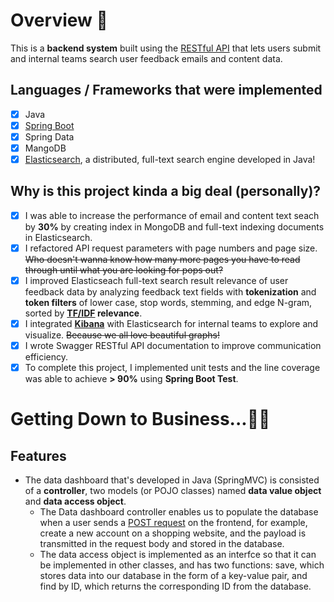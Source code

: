 # Overview :smiling_face_with_three_hearts:

This is a **backend system** built using the [RESTful API](https://www.redhat.com/en/topics/api/what-is-a-rest-api) that lets users submit and internal teams search user feedback emails and content data.

## Languages / Frameworks that were implemented
- [x] Java
- [x] [Spring Boot](https://github.com/spring-projects)
- [x] Spring Data
- [x] MangoDB
- [x] [Elasticsearch](https://www.elastic.co/guide/en/elasticsearch/reference/current/elasticsearch-intro.html), a distributed, full-text search engine developed in Java!

## Why is this project kinda a big deal (personally)?
- [x] I was able to increase the performance of email and content text seach by **30%** by creating index in MongoDB and full-text indexing documents in Elasticsearch.
- [x] I refactored API request parameters with page numbers and page size. ~~Who doesn't wanna know how many more pages you have to read through until what you are looking for pops out?~~
- [x] I improved Elasticseach full-text search result relevance of user feedback data by analyzing feedback text fields with **tokenization** and **token filters** of lower case, stop words, stemming, and edge N-gram, sorted by **[TF/IDF](https://monkeylearn.com/blog/what-is-tf-idf/) relevance**.
- [x] I integrated **[Kibana](https://www.elastic.co/kibana/)** with Elasticsearch for internal teams to explore and visualize. ~~Because we all love beautiful graphs!~~
- [x] I wrote Swagger RESTful API documentation to improve  communication efficiency. 
- [x] To complete this project, I implemented unit tests and the line coverage was able to achieve **> 90%** using **Spring Boot Test**.

# Getting Down to Business...:woman_technologist:
## Features
- The data dashboard that's developed in Java (SpringMVC) is consisted of a **controller**, two models (or POJO classes) named **data value object** and **data access object**.
  - The Data dashboard controller enables us to populate the database when a user sends a [POST request](https://en.wikipedia.org/wiki/POST_(HTTP)#:~:text=In%20computing%2C%20POST%20is%20a,submitting%20a%20completed%20web%20form.) on the frontend, for example, create a new account on a shopping website, and the payload is transmitted in the request body and stored in the database.
  - The data access object is implemented as an interfce so that it can be implemented in other classes, and has two functions: save, which stores data into our database in the form of a key-value pair, and find by ID, which returns the corresponding ID from the database.
